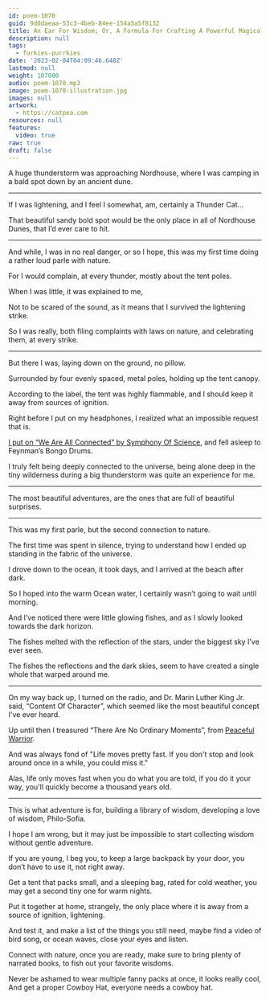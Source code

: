 ```yaml
---
id: poem-1070
guid: 9d0daeaa-53c3-4beb-84ee-154a5a5f8132
title: An Ear For Wisdom; Or, A Formula For Crafting A Powerful Magical Item
description: null
tags:
  - furkies-purrkies
date: '2023-02-04T04:09:46.648Z'
lastmod: null
weight: 107000
audio: poem-1070.mp3
image: poem-1070-illustration.jpg
images: null
artwork:
  - https://catpea.com
resources: null
features:
  video: true
raw: true
draft: false
---
```


A huge thunderstorm was approaching Nordhouse,
where I was camping in a bald spot down by an ancient dune.

---

If I was lightening, and I feel I somewhat, am,
certainly a Thunder Cat…

That beautiful sandy bold spot would be the only place
in all of Nordhouse Dunes, that I’d ever care to hit.

---

And while, I was in no real danger, or so I hope,
this was my first time doing a rather loud parle with nature.

For I would complain,
at every thunder, mostly about the tent poles.

When I was little,
it was explained to me,

Not to be scared of the sound,
as it means that I survived the lightening strike.

So I was really, both filing complaints with laws on nature,
and celebrating them, at every strike.


---

But there I was,
laying down on the ground, no pillow.

Surrounded by four evenly spaced,
metal poles, holding up the tent canopy.

According to the label, the tent was highly flammable,
and I should keep it away from sources of ignition.

Right before I put on my headphones,
I realized what an impossible request that is.

[I put on “We Are All Connected” by Symphony Of Science][1],
and fell asleep to Feynman’s Bongo Drums.

I truly felt being deeply connected to the universe,
being alone deep in the tiny wilderness during a big thunderstorm was quite an experience for me.

---

The most beautiful adventures,
are the ones that are full of beautiful surprises.

---

This was my first parle,
but the second connection to nature.

The first time was spent in silence,
trying to understand how I ended up standing in the fabric of the universe.

I drove down to the ocean, it took days,
and I arrived at the beach after dark.

So I hoped into the warm Ocean water,
I certainly wasn’t going to wait until morning.

And I’ve noticed there were little glowing fishes,
and as I slowly looked towards the dark horizon.

The fishes melted with the reflection of the stars,
under the biggest sky I’ve ever seen.

The fishes the reflections and the dark skies,
seem to have created a single whole that warped around me.

---

On my way back up, I turned on the radio, and Dr. Marin Luther King Jr. said,
“Content Of Character”, which seemed like the most beautiful concept I've ever heard.

Up until then I treasured “There Are No Ordinary Moments”,
from [Peaceful Warrior][2].

And was always fond of "Life moves pretty fast.
If you don't stop and look around once in a while, you could miss it."

Alas, life only moves fast when you do what you are told,
if you do it your way, you'll quickly become a thousand years old.

---

This is what adventure is for,
building a library of wisdom, developing a love of wisdom, Philo-Sofia.

I hope I am wrong,
but it may just be impossible to start collecting wisdom without gentle adventure.

If you are young, I beg you, to keep a large backpack by your door,
you don’t have to use it, not right away.

Get a tent that packs small, and a sleeping bag,
rated for cold weather, you may get a second tiny one for warm nights.

Put it together at home,
strangely, the only place where it is away from a source of ignition, lightening.

And test it, and make a list of the things you still need,
maybe find a video of bird song, or ocean waves, close your eyes and listen.

Connect with nature, once you are ready,
make sure to bring plenty of narrated books, to fish out your favorite wisdoms.

Never be ashamed to wear multiple fanny packs at once, it looks really cool,
And get a proper Cowboy Hat, everyone needs a cowboy hat.

[1]: https://www.youtube.com/watch?v=XGK84Poeynk
[2]: https://www.youtube.com/watch?v=tO5SK-sVNu4
